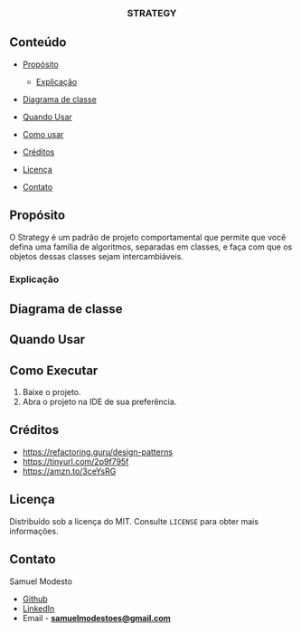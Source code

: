 <br />
<p align="center">
  <h3 align="center">STRATEGY</h3>
</p>

<!-- TABLE OF CONTENTS -->

## Conteúdo

- [Propósito](#Propósito)
  - [Explicação](#Explicação)
- [Diagrama de classe](#Diagrama-de-classe)

- [Quando Usar](#Quando-Usar)
- [Como usar](#Como-usar)
- [Créditos](#Créditos)
- [Licença](#Licença)
- [Contato](#Contato)

## Propósito
O Strategy é um padrão de projeto comportamental que permite que você defina uma família de algoritmos, 
separadas em classes, e faça com que os objetos dessas classes sejam intercambiáveis.

### Explicação

## Diagrama de classe



## Quando Usar


## Como Executar
 1. Baixe o projeto.
 2. Abra o projeto na IDE de sua preferência.

## Créditos
- https://refactoring.guru/design-patterns
- https://tinyurl.com/2p9f795f
- https://amzn.to/3ceYsRG
## Licença

Distribuído sob a licença do MIT. Consulte `LICENSE` para obter mais informações.

## Contato
Samuel Modesto 
- [Github](https://github.com/SamuelModesto) 
- [LinkedIn](https://www.linkedin.com/in/samuelmodesto)
- Email - **samuelmodestoes@gmail.com**

